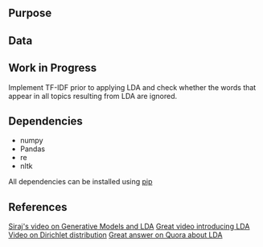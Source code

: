 ## Purpose


## Data


## Work in Progress
Implement TF-IDF prior to applying LDA and check whether the words that appear in all topics resulting from LDA are ignored. 

## Dependencies
* numpy
* Pandas
* re
* nltk

All dependencies can be installed using [pip](https://pip.pypa.io/en/stable/)

## References
[Siraj's video on Generative Models and LDA](https://www.youtube.com/watch?v=HyuBTMaKFmU)
[Great video introducing LDA](https://www.youtube.com/watch?v=3mHy4OSyRf0)
[Video on Dirichlet distribution](https://www.youtube.com/watch?v=nfBNOWv1pgE)
[Great answer on Quora about LDA](https://www.quora.com/What-is-a-good-explanation-of-Latent-Dirichlet-Allocation)
